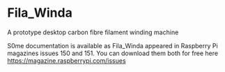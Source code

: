 # Fila_Winda
A prototype desktop carbon fibre filament winding machine

S0me documentation is available as Fila_Winda appeared in Raspberry Pi magazines issues 150 and 151. You can download them both for free here https://magazine.raspberrypi.com/issues
